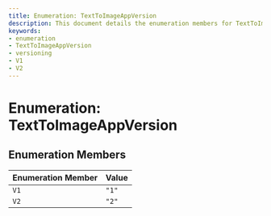 ```yaml
---
title: Enumeration: TextToImageAppVersion
description: This document details the enumeration members for TextToImageAppVersion, outlining the available version identifiers and their corresponding values.
keywords:
- enumeration
- TextToImageAppVersion
- versioning
- V1
- V2
---
```


# Enumeration: TextToImageAppVersion

## Enumeration Members

| Enumeration Member | Value |
| ------ | ------ |
| `V1` | `"1"` |
| `V2` | `"2"` |
